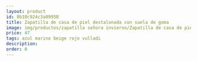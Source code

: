 ```yaml
---
layout: product
id: 8b10c924c3a09958
title: Zapatilla de casa de piel destalonada con suela de goma 
image: img/productos/zapatilla señora invierno/Zapatilla de casa de piel destalonada con suela de goma =47=azul marino beige rojo vulladi.webp
price: 47
tags: azul marino beige rojo vulladi
description: 
order: 0
---
```


